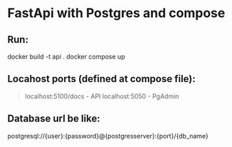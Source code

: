 # FastApi with Postgres and compose


## Run:
docker build -t api .
docker compose up

## Locahost ports (defined at compose file):
> localhost:5100/docs - API
> localhost:5050 - PgAdmin

## Database url be like:
postgresql://{user}:{password}@{postgresserver}:{port}/{db_name}